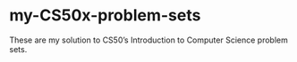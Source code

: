 # my-CS50x-problem-sets
These are my solution to CS50’s Introduction to Computer Science problem sets.
